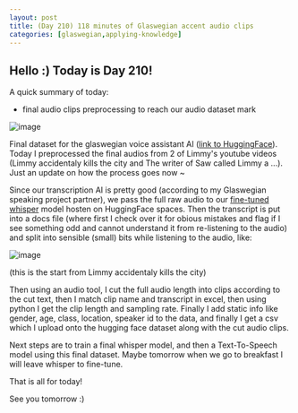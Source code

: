 ```yaml
---
layout: post
title: (Day 210) 118 minutes of Glaswegian accent audio clips
categories: [glaswegian,applying-knowledge]
---
```


## Hello :) Today is Day 210!
A quick summary of today:
* final audio clips preprocessing to reach our audio dataset mark

![image](https://github.com/user-attachments/assets/5b167a4c-0a29-4fca-97f9-ba01d5121171)

Final dataset for the glaswegian voice assistant AI ([link to HuggingFace](https://huggingface.co/datasets/divakaivan/glaswegian_audio)). Today I preprocessed the final audios from 2 of Limmy's youtube videos (Limmy accidentaly kills the city and The writer of Saw called Limmy a ...). 
Just an update on how the process goes now ~ 

Since our transcription AI is pretty good (according to my Glaswegian speaking project partner), we pass the full raw audio to our [fine-tuned whisper](https://huggingface.co/spaces/divakaivan/glaswegian-whisper) model hosten on HuggingFace spaces. Then the transcript is put into a docs file (where first I check over it for obious mistakes and flag if I see something odd and cannot understand it from re-listening to the audio) and split into sensible (small) bits while listening to the audio, like:

![image](https://github.com/user-attachments/assets/4dc85181-d691-4b04-af57-6aeb3244e094)

(this is the start from Limmy accidentaly kills the city)

Then using an audio tool, I cut the full audio length into clips according to the cut text, then I match clip name and transcript in excel, then using python I get the clip length and sampling rate. Finally I add static info like gender, age, class, location, speaker id to the data, and finally I get a csv which I upload onto the hugging face dataset along with the cut audio clips.

Next steps are to train a final whisper model, and then a Text-To-Speech model using this final dataset. Maybe tomorrow when we go to breakfast I will leave whisper to fine-tune. 


That is all for today!

See you tomorrow :)
